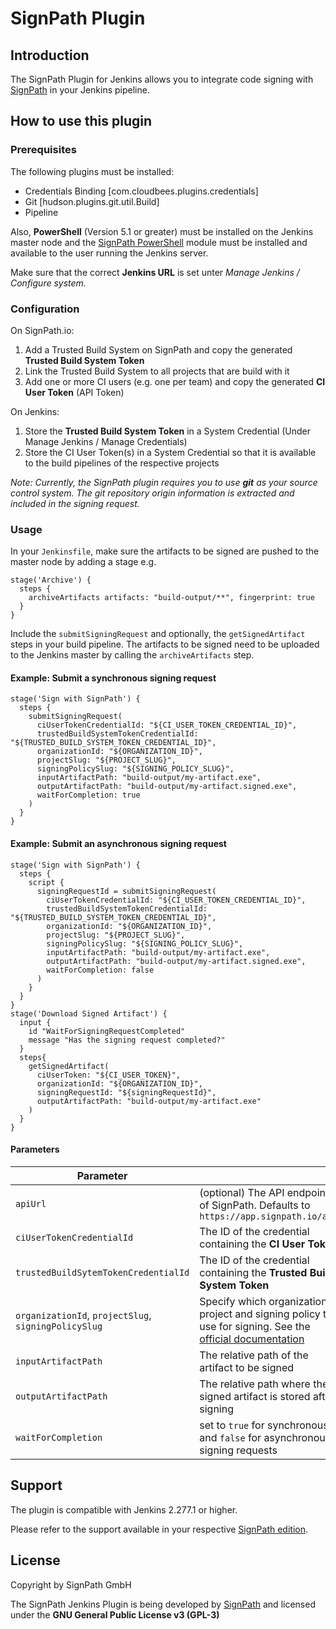 # SignPath Plugin

## Introduction

The SignPath Plugin for Jenkins allows you to integrate code signing with [SignPath](https://about.signpath.io) in your Jenkins pipeline.

## How to use this plugin

### Prerequisites

The following plugins must be installed:

- Credentials Binding [com.cloudbees.plugins.credentials]
- Git [hudson.plugins.git.util.Build]
- Pipeline

Also, **PowerShell** (Version 5.1 or greater) must be installed on the Jenkins master node and the [SignPath PowerShell](https://www.powershellgallery.com/packages/SignPath) module must be installed and available to the user running the Jenkins server.

Make sure that the correct **Jenkins URL** is set unter _Manage Jenkins / Configure system._

### Configuration

On SignPath.io:

1. Add a Trusted Build System on SignPath and copy the generated **Trusted Build System Token**
2. Link the Trusted Build System to all projects that are build with it
3. Add one or more CI users (e.g. one per team) and copy the generated **CI User Token** (API Token)

On Jenkins:

1. Store the **Trusted Build System Token** in a System Credential (Under Manage Jenkins / Manage Credentials)
2. Store the CI User Token(s) in a System Credential so that it is available to the build pipelines of the respective projects

_Note: Currently, the SignPath plugin requires you to use **git** as your source control system. The git repository origin information is extracted and included in the signing request._

### Usage

In your `Jenkinsfile`, make sure the artifacts to be signed are pushed to the master node by adding a stage e.g.

```
stage('Archive') {
  steps {
    archiveArtifacts artifacts: "build-output/**", fingerprint: true
  }
}
```

Include the `submitSigningRequest` and optionally, the `getSignedArtifact` steps in your build pipeline. The artifacts to be signed need to be uploaded to the Jenkins master by calling the `archiveArtifacts` step.

#### Example: Submit a synchronous signing request

```
stage('Sign with SignPath') {
  steps {
    submitSigningRequest( 
      ciUserTokenCredentialId: "${CI_USER_TOKEN_CREDENTIAL_ID}", 
      trustedBuildSystemTokenCredentialId: "${TRUSTED_BUILD_SYSTEM_TOKEN_CREDENTIAL_ID}", 
      organizationId: "${ORGANIZATION_ID}",
      projectSlug: "${PROJECT_SLUG}",
      signingPolicySlug: "${SIGNING_POLICY_SLUG}",
      inputArtifactPath: "build-output/my-artifact.exe",
      outputArtifactPath: "build-output/my-artifact.signed.exe",
      waitForCompletion: true
    )
  }
}
```

#### Example: Submit an asynchronous signing request

```
stage('Sign with SignPath') {
  steps {
    script {
      signingRequestId = submitSigningRequest( 
        ciUserTokenCredentialId: "${CI_USER_TOKEN_CREDENTIAL_ID}", 
        trustedBuildSystemTokenCredentialId: "${TRUSTED_BUILD_SYSTEM_TOKEN_CREDENTIAL_ID}",
        organizationId: "${ORGANIZATION_ID}",
        projectSlug: "${PROJECT_SLUG}",
        signingPolicySlug: "${SIGNING_POLICY_SLUG}",
        inputArtifactPath: "build-output/my-artifact.exe",
        outputArtifactPath: "build-output/my-artifact.signed.exe",
        waitForCompletion: false
      )
    }
  }
}
stage('Download Signed Artifact') {
  input {
    id "WaitForSigningRequestCompleted"
    message "Has the signing request completed?"
  }
  steps{
    getSignedArtifact( 
      ciUserToken: "${CI_USER_TOKEN}", 
      organizationId: "${ORGANIZATION_ID}",
      signingRequestId: "${signingRequestId}",
      outputArtifactPath: "build-output/my-artifact.exe"
    )
  }
}

```

#### Parameters

| Parameter                                             |      |
| ----------------------------------------------------- | ---- |
| `apiUrl`                                              | (optional) The API endpoint of SignPath. Defaults to `https://app.signpath.io/api`
| `ciUserTokenCredentialId`                             | The ID of the credential containing the **CI User Token**
| `trustedBuildSytemTokenCredentialId`                  | The ID of the credential containing the **Trusted Build System Token**
| `organizationId`, `projectSlug`, `signingPolicySlug`  | Specify which organization, project and signing policy to use for signing. See the [official documentation](https://about.signpath.io/documentation/build-system-integration)
| `inputArtifactPath`                                   | The relative path of the artifact to be signed
| `outputArtifactPath`                                  | The relative path where the signed artifact is stored after signing
| `waitForCompletion`                                   | set to `true` for synchronous and `false` for asynchronous signing requests

## Support

The plugin is compatible with Jenkins 2.277.1 or higher.

Please refer to the support available in your respective [SignPath edition](https://about.signpath.io/product/editions).

## License

Copyright by SignPath GmbH

The SignPath Jenkins Plugin is being developed by [SignPath](https://about.signpath.io) and licensed under the **GNU General Public License v3 (GPL-3)**
